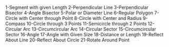 1-Segment with given Length
2-Perpendicular Line
3-Perpendicular Bisector
4-Angle Bisector
5-Polar or Diameter Line
6-Regular Polygon
7-Circle with Center through Point
8-Circle with Center and Radius
9-Compass
10-Circle through 3 Points
11-Semicircle through 2 Points
12-Circular Arc
13-Circumcircular Arc
14-Circular Sector
15-Circumcircular Sector
16-Angle
17-Angle with Given Size
18-Distance or Length
19-Reflect About Line
20-Reflect About Circle
21-Rotate Around Point
